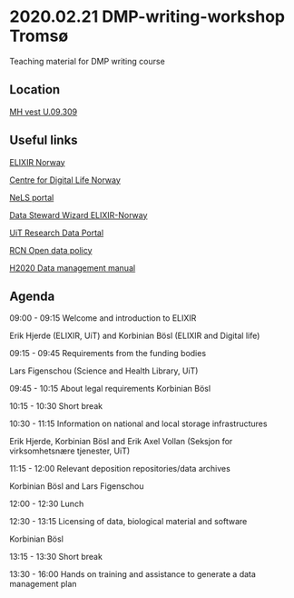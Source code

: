 # 2020.02.21 DMP-writing-workshop Tromsø 
Teaching material for DMP writing course

## Location
[MH vest U.09.309](http://bit.ly/3acHYns "MazeMap")

## Useful links

  [ELIXIR Norway](https://www.elixir-norway.org/)
  
  [Centre for Digital Life Norway](https://digitallifenorway.org/gb/)
  
  [NeLS portal](https://nels.bioinfo.no/)
  
  [Data Steward Wizard ELIXIR-Norway](https://elixir-no.ds-wizard.org/)
  
  [UiT Research Data Portal](https://en.uit.no/forskning/art?p_document_id=548687)
  
  [RCN Open data policy](https://www.forskningsradet.no/en/Adviser-research-policy/open-science/open-access-to-research-data/)
  
  [H2020 Data management manual](https://ec.europa.eu/research/participants/docs/h2020-funding-guide/cross-cutting-issues/open-access-data-management/data-management_en.htm)

## Agenda
 09:00 - 09:15 Welcome and introduction to ELIXIR
 
  Erik Hjerde (ELIXIR, UiT) and Korbinian Bösl (ELIXIR and Digital life)
  
 09:15 - 09:45 Requirements from the funding bodies
 
  Lars Figenschou (Science and Health Library, UiT)
  
 09:45 - 10:15 About legal requirements
  Korbinian Bösl
  
 10:15 - 10:30 Short break
 
 10:30 - 11:15 Information on national and local storage infrastructures
 
  Erik Hjerde, Korbinian Bösl and Erik Axel Vollan (Seksjon for virksomhetsnære tjenester, UiT)

11:15 - 12:00 Relevant deposition repositories/data archives

  Korbinian Bösl and Lars Figenschou
  
 12:00 - 12:30 Lunch
 
 12:30 - 13:15 Licensing of data, biological material and software
 
  Korbinian Bösl
  
 13:15 - 13:30 Short break
 
 13:30 - 16:00 Hands on training and assistance to generate a data management plan
